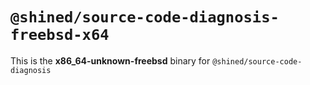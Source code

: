 # `@shined/source-code-diagnosis-freebsd-x64`

This is the **x86_64-unknown-freebsd** binary for `@shined/source-code-diagnosis`
